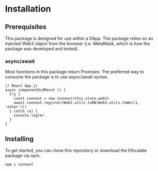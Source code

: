 # Installation

## Prerequisites

This package is designed for use within a DApp. The package relies on an injected Web3 object from the browser \(i.e. MetaMask, which is how the package was developed and tested\).

### async/await

Most functions in this package return Promises. The preferred way to consume the package is to use async/await syntax.

```text
// React App.js
async componentDidMount () {
  try {
    const connext = new Connext(this.state.web3)
    await connext.register(Web3.utils.toBN(Web3.utils.toWei(1, 'ether')))
  } catch (e) {
    console.log(e)
  }
}
```

## Installing

To get started, you can clone this repository or download the Ethcalate package via npm.

```text
npm i connext
```

